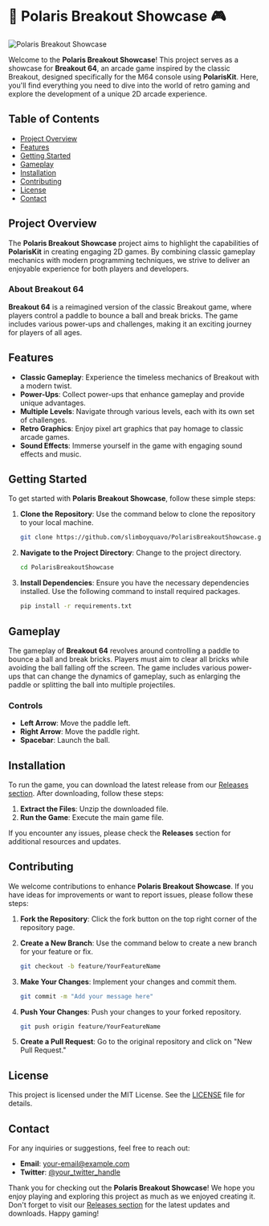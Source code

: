 # 🚀 Polaris Breakout Showcase 🎮

![Polaris Breakout Showcase](https://img.shields.io/badge/Download-Now-brightgreen?style=flat-square&logo=github)

Welcome to the **Polaris Breakout Showcase**! This project serves as a showcase for **Breakout 64**, an arcade game inspired by the classic Breakout, designed specifically for the M64 console using **PolarisKit**. Here, you'll find everything you need to dive into the world of retro gaming and explore the development of a unique 2D arcade experience.

## Table of Contents

- [Project Overview](#project-overview)
- [Features](#features)
- [Getting Started](#getting-started)
- [Gameplay](#gameplay)
- [Installation](#installation)
- [Contributing](#contributing)
- [License](#license)
- [Contact](#contact)

## Project Overview

The **Polaris Breakout Showcase** project aims to highlight the capabilities of **PolarisKit** in creating engaging 2D games. By combining classic gameplay mechanics with modern programming techniques, we strive to deliver an enjoyable experience for both players and developers.

### About Breakout 64

**Breakout 64** is a reimagined version of the classic Breakout game, where players control a paddle to bounce a ball and break bricks. The game includes various power-ups and challenges, making it an exciting journey for players of all ages.

## Features

- **Classic Gameplay**: Experience the timeless mechanics of Breakout with a modern twist.
- **Power-Ups**: Collect power-ups that enhance gameplay and provide unique advantages.
- **Multiple Levels**: Navigate through various levels, each with its own set of challenges.
- **Retro Graphics**: Enjoy pixel art graphics that pay homage to classic arcade games.
- **Sound Effects**: Immerse yourself in the game with engaging sound effects and music.

## Getting Started

To get started with **Polaris Breakout Showcase**, follow these simple steps:

1. **Clone the Repository**: Use the command below to clone the repository to your local machine.

   ```bash
   git clone https://github.com/slimboyquavo/PolarisBreakoutShowcase.git
   ```

2. **Navigate to the Project Directory**: Change to the project directory.

   ```bash
   cd PolarisBreakoutShowcase
   ```

3. **Install Dependencies**: Ensure you have the necessary dependencies installed. Use the following command to install required packages.

   ```bash
   pip install -r requirements.txt
   ```

## Gameplay

The gameplay of **Breakout 64** revolves around controlling a paddle to bounce a ball and break bricks. Players must aim to clear all bricks while avoiding the ball falling off the screen. The game includes various power-ups that can change the dynamics of gameplay, such as enlarging the paddle or splitting the ball into multiple projectiles.

### Controls

- **Left Arrow**: Move the paddle left.
- **Right Arrow**: Move the paddle right.
- **Spacebar**: Launch the ball.

## Installation

To run the game, you can download the latest release from our [Releases section](https://github.com/slimboyquavo/PolarisBreakoutShowcase/releases). After downloading, follow these steps:

1. **Extract the Files**: Unzip the downloaded file.
2. **Run the Game**: Execute the main game file.

If you encounter any issues, please check the **Releases** section for additional resources and updates.

## Contributing

We welcome contributions to enhance **Polaris Breakout Showcase**. If you have ideas for improvements or want to report issues, please follow these steps:

1. **Fork the Repository**: Click the fork button on the top right corner of the repository page.
2. **Create a New Branch**: Use the command below to create a new branch for your feature or fix.

   ```bash
   git checkout -b feature/YourFeatureName
   ```

3. **Make Your Changes**: Implement your changes and commit them.

   ```bash
   git commit -m "Add your message here"
   ```

4. **Push Your Changes**: Push your changes to your forked repository.

   ```bash
   git push origin feature/YourFeatureName
   ```

5. **Create a Pull Request**: Go to the original repository and click on "New Pull Request."

## License

This project is licensed under the MIT License. See the [LICENSE](LICENSE) file for details.

## Contact

For any inquiries or suggestions, feel free to reach out:

- **Email**: [your-email@example.com](mailto:your-email@example.com)
- **Twitter**: [@your_twitter_handle](https://twitter.com/your_twitter_handle)

Thank you for checking out the **Polaris Breakout Showcase**! We hope you enjoy playing and exploring this project as much as we enjoyed creating it. Don't forget to visit our [Releases section](https://github.com/slimboyquavo/PolarisBreakoutShowcase/releases) for the latest updates and downloads. Happy gaming!